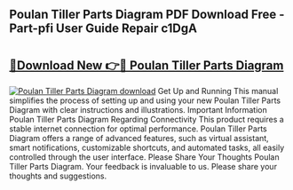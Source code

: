## Poulan Tiller Parts Diagram PDF Download Free - Part-pfi User Guide Repair c1DgA

# <h2><a href="http://dft1y1i.blite.top/?on=Poulan+Tiller+Parts+Diagram">🔗Download New 👉🔴 Poulan Tiller Parts Diagram</a></h2>

[![Poulan Tiller Parts Diagram download](https://i.imgur.com/lujVjoI.png)](http://dft1y1i.blite.top/?on=Poulan+Tiller+Parts+Diagram)
Get Up and Running This manual simplifies the process of setting up and using your new Poulan Tiller Parts Diagram with clear instructions and illustrations. Important Information Poulan Tiller Parts Diagram Regarding Connectivity This product requires a stable internet connection for optimal performance. Poulan Tiller Parts Diagram offers a range of advanced features, such as virtual assistant, smart notifications, customizable shortcuts, and automated tasks, all easily controlled through the user interface. Please Share Your Thoughts Poulan Tiller Parts Diagram. Your feedback is invaluable to us. Please share your thoughts and suggestions.

